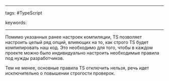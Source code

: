 ____

tags: #TypeScript 

keywords:

_____

Помимо указанных ранее настроек компиляции, TS позволяет настроить целый ряд опций, влияющих на то, как строго TS будет компилировать наш код. Это необходимо для того, чтобы в каждом проекте можно было индивидуально настроить необходимые правила под нужды разработчиков. 

Тем не менее, основные правила TS отключить нельзя, речь идет исключительно о повышении строгости проверок.